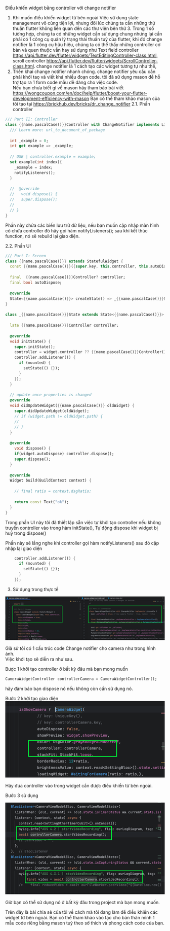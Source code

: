 Điều khiến widget bằng controller với change notifier

1. Khi muốn điều khiển widget từ bên ngoài 
Việc sử dụng state management vô cùng tiện lợi, nhưng đôi lúc chúng ta cần những thứ thuần flutter không liên quan đến các thư viện bên thứ 3. 
Trong 1 số tường hợp, chúng ta có những widget cần sử dụng chung nhưng lại cần phải có 1 công cụ quản lý trạng thái thuần tuý của flutter, 
khi đó change notifier là 1 công cụ hữu hiệu, chúng ta có thể thấy những controller cơ bản và quen thuộc vẫn hay sử dụng như Text field controller https://api.flutter.dev/flutter/widgets/TextEditingController-class.html, scroll controller https://api.flutter.dev/flutter/widgets/ScrollController-class.html.
change notifier là 1 cách tạo các widget tương tự như thế, 
2. Triển khai change notifier nhanh chóng.
   change notifier yêu cầu cần phải khởi taọ và viết khá nhiều đoạn code. tôi đã sử dụng mason để hỗ trợ tạo ra 1 form code mẫu dễ dàng cho việc code.  
Nếu bạn chưa biết gì về mason hãy tham bảo bài viết https://wongcoupon.com/en/doc/help/flutter/boost-your-flutter-development-efficiency-with-mason
Bạn có thể tham khảo mason của tôi tạo tại https://brickhub.dev/bricks/dr_change_notifier
2.1. Phần controller
```dart
/// Part II: Controller
class {{name.pascalCase()}}Controller with ChangeNotifier implements Listenable {
  /// Learn more: url_to_document_of_package

  int _example = 0;
  int get example => _example;

  // USE | controller.example = example;
  set example(int index){
    _example = index;
    notifyListeners();
  }

  //  @override
  //   void dispose() {
  //   super.dispose();
  //
  // }
}
```
Phần này chứa các biến lưu trữ dữ liệu, nếu bạn muốn cập nhập màn hình có chứa controller đó hãy gọi hàm notifyListeners(); sau khi kết thúc function, nó sẽ rebuild lại giao diện. 

2.2. Phần UI 

```dart
/// Part I: Screen
class {{name.pascalCase()}} extends StatefulWidget {
  const {{name.pascalCase()}}({super.key, this.controller, this.autoDispose = true});

  final  {{name.pascalCase()}}Controller? controller;
  final bool autoDispose;

  @override
  State<{{name.pascalCase()}}> createState() => _{{name.pascalCase()}}State();
}

class _{{name.pascalCase()}}State extends State<{{name.pascalCase()}}> {

  late {{name.pascalCase()}}Controller controller;

  @override
  void initState() {
    super.initState();
    controller = widget.controller ?? {{name.pascalCase()}}Controller();
    controller.addListener(() {
      if (mounted) {
        setState(() {});
      }
    });
  }

  // update once properties is changed
  @override
  void didUpdateWidget({{name.pascalCase()}} oldWidget) {
    super.didUpdateWidget(oldWidget);
    // if (widget.path != oldWidget.path) {
    //
    // }
  }

  @override
    void dispose() {
    if(widget.autoDispose) controller.dispose();
    super.dispose();
  }

  @override
  Widget build(BuildContext context) {

    // final ratio = context.dsgRatio;

    return const Text("ok");
  }
}

```
Trong phần UI này tôi đã thiết lập sẵn việc tự khởi tạo controller nếu không truyền controller vào trong hàm initState(), 
Tự động dispose khi widget bị huỷ trong dispose()

Phần này sẽ lắng nghe khi controller gọi hàm notifyListeners() sau đó cập nhập lại giao diện 
```dart
    controller.addListener(() {
      if (mounted) {
        setState(() {});
      }
    });
```

3. Sử dụng trong thực tế 

![image1.png](image1.png)

Giả sử tôi có 1 cấu trúc code Change notifier cho camera như trong hình ảnh.  
Việc khởi tạo sẽ diễn ra như sau.  

Bược 1 khởi tạo controller ở bất kỳ đâu mà bạn mong muốn 
```dart
CameraWidgetController controllerCamera = CameraWidgetController();
```
hãy đảm bảo bạn dispose nó nếu không còn cần sử dụng nó.  

Bước 2 khởi tạo giao diện 
![image2.png](image2.png)

Hãy đưa controller vào trong widget cần được điều khiển từ bên ngoài. 

Bước 3 sử dụng 

![image3.png](image3.png)

Giờ bạn có thể sử dụng nó ở bất kỳ đâu trong project mà bạn mong muốn. 

Trên đây là bài chia sẻ của tôi về cách mà tôi đang làm để điều khiển các widget từ bên ngoài. Bạn có thể tham khảo vào tạo cho bản thân mình 1 mẫu code riêng bằng mason tuỳ theo sở thích và phong cách code của bạn. 






